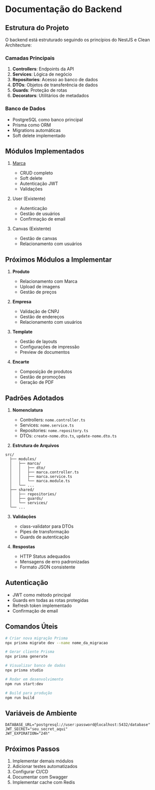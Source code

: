 # Documentação do Backend

## Estrutura do Projeto

O backend está estruturado seguindo os princípios do NestJS e Clean Architecture:

### Camadas Principais

1. **Controllers**: Endpoints da API
2. **Services**: Lógica de negócio
3. **Repositories**: Acesso ao banco de dados
4. **DTOs**: Objetos de transferência de dados
5. **Guards**: Proteção de rotas
6. **Decorators**: Utilitários de metadados

### Banco de Dados

- PostgreSQL como banco principal
- Prisma como ORM
- Migrations automáticas
- Soft delete implementado

## Módulos Implementados

1. [Marca](./marca.md)
   - CRUD completo
   - Soft delete
   - Autenticação JWT
   - Validações

2. User (Existente)
   - Autenticação
   - Gestão de usuários
   - Confirmação de email

3. Canvas (Existente)
   - Gestão de canvas
   - Relacionamento com usuários

## Próximos Módulos a Implementar

1. **Produto**
   - Relacionamento com Marca
   - Upload de imagens
   - Gestão de preços

2. **Empresa**
   - Validação de CNPJ
   - Gestão de endereços
   - Relacionamento com usuários

3. **Template**
   - Gestão de layouts
   - Configurações de impressão
   - Preview de documentos

4. **Encarte**
   - Composição de produtos
   - Gestão de promoções
   - Geração de PDF

## Padrões Adotados

1. **Nomenclatura**
   - Controllers: `nome.controller.ts`
   - Services: `nome.service.ts`
   - Repositories: `nome.repository.ts`
   - DTOs: `create-nome.dto.ts`, `update-nome.dto.ts`

2. **Estrutura de Arquivos**
```
src/
  ├── modules/
  │   ├── marca/
  │   │   ├── dto/
  │   │   ├── marca.controller.ts
  │   │   ├── marca.service.ts
  │   │   └── marca.module.ts
  │   └── ...
  ├── shared/
  │   ├── repositories/
  │   ├── guards/
  │   └── services/
  └── ...
```

3. **Validações**
   - class-validator para DTOs
   - Pipes de transformação
   - Guards de autenticação

4. **Respostas**
   - HTTP Status adequados
   - Mensagens de erro padronizadas
   - Formato JSON consistente

## Autenticação

- JWT como método principal
- Guards em todas as rotas protegidas
- Refresh token implementado
- Confirmação de email

## Comandos Úteis

```bash
# Criar nova migração Prisma
npx prisma migrate dev --name nome_da_migracao

# Gerar cliente Prisma
npx prisma generate

# Visualizar banco de dados
npx prisma studio

# Rodar em desenvolvimento
npm run start:dev

# Build para produção
npm run build
```

## Variáveis de Ambiente

```env
DATABASE_URL="postgresql://user:password@localhost:5432/database"
JWT_SECRET="seu_secret_aqui"
JWT_EXPIRATION="24h"
```

## Próximos Passos

1. Implementar demais módulos
2. Adicionar testes automatizados
3. Configurar CI/CD
4. Documentar com Swagger
5. Implementar cache com Redis 